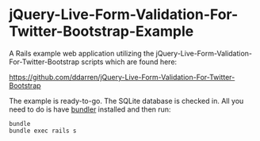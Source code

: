 jQuery-Live-Form-Validation-For-Twitter-Bootstrap-Example
=========================================================

A Rails example web application utilizing the jQuery-Live-Form-Validation-For-Twitter-Bootstrap scripts which are found here: 

https://github.com/ddarren/jQuery-Live-Form-Validation-For-Twitter-Bootstrap

The example is ready-to-go. The SQLite database is checked in.
All you need to do is have [bundler](http://gembundler.com/) installed and then run:

    bundle
    bundle exec rails s

